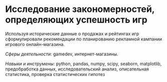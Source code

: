 # Исследование закономерностей, определяющих успешность игр

Используя исторические данные о продажах и рейтингах игр сформулировали рекомендации по планированию рекламной кампании игрового онлайн-магазина.

*Сферы деятельности*: gamedev, интернет-магазины.

*Навыки и инструмены*: python, pandas, numpy, scipy, seaborn, matplotlib, предобработка данных, исследовательский анализ, описательная статистика, проверка статистических гипотез


